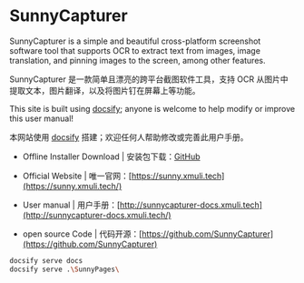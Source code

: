 # SunnyCapturer 



SunnyCapturer is a simple and beautiful cross-platform screenshot software tool that supports OCR to extract text from images, image translation, and pinning images to the screen, among other features.

SunnyCapturer 是一款简单且漂亮的跨平台截图软件工具，支持 OCR 从图片中提取文本，图片翻译，以及将图片钉在屏幕上等功能。



This site is built using [docsify](https://docsify.js.org); anyone is welcome to help modify or improve this user manual!

本网站使用 [docsify](https://docsify.js.org) 搭建；欢迎任何人帮助修改或完善此用户手册。



- Offline Installer Download | 安装包下载：[GitHub](https://github.com/XMuli/SunnyPages/releases)

- Official Website | 唯一官网：[https://sunny.xmuli.tech](https://sunny.xmuli.tech/)
- User manual | 用户手册：[http://sunnycapturer-docs.xmuli.tech](http://sunnycapturer-docs.xmuli.tech/)
- open source Code | 代码开源：[https://github.com/SunnyCapturer](https://github.com/SunnyCapturer)



```bash
docsify serve docs
docsify serve .\SunnyPages\
```

